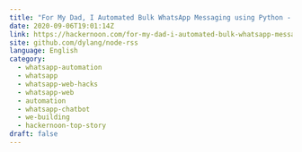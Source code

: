```yaml
---
title: "For My Dad, I Automated Bulk WhatsApp Messaging using Python - Here's How"
date: 2020-09-06T19:01:14Z
link: https://hackernoon.com/for-my-dad-i-automated-bulk-whatsapp-messaging-using-python-heres-how-gy1j3w54?source=rss&utm_medium=RSS&utm_source=news.12bit.vn
site: github.com/dylang/node-rss
language: English
category:
  - whatsapp-automation
  - whatsapp
  - whatsapp-web-hacks
  - whatsapp-web
  - automation
  - whatsapp-chatbot
  - we-building
  - hackernoon-top-story
draft: false
---
```

